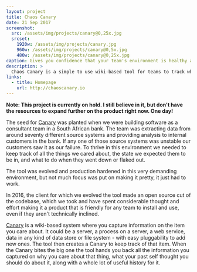 ```yaml
---
layout: project
title: Chaos Canary
date: 21 Sep 2017
screenshot:
  src: /assets/img/projects/canary@0,25x.jpg
  srcset:
    1920w: /assets/img/projects/canary.jpg
    960w: /assets/img/projects/canary@0,5x.jpg
    480w: /assets/img/projects/canary@0,25x.jpg
caption: Gives you confidence that your team's environment is healthy and reminds you what to do about it as soon as it isn't.
description: >
  Chaos Canary is a simple to use wiki-based tool for teams to track what they know about their digital environments, and keep an eye on the real-time health of anything that they depend on to get their work done or keep their customers happy.
links:
  - title: Homepage
    url: http://chaoscanary.io
---
```


__Note: This project is currently on hold. I still believe in it, but don't have the resources to expand further on the product right now. One day!__

The seed for [Canary][canary] was planted when we were building software as a consultant team in a South African bank. The team was extracting data from around seventy different source systems and providing analysis to internal customers in the bank. If any one of those source systems was unstable our customers saw it as our failure. To thrive in this environment we needed to keep track of all the things we cared about, the state we expected them to be in, and what to do when they went down or flaked out.

The tool was evolved and production hardened in this very demanding environment, but not much focus was put on making it pretty, it just had to work.

In 2016, the client for which we evolved the tool made an open source cut of the codebase, which we took and have spent considerable thought and effort making it a product that is friendly for any team to install and use, even if they aren't technically inclined.

[Canary][canary] is a wiki-based system where you capture information on the item you care about. It could be a server, a process on a server, a web service, data in any kind of data store or file system - with easy pluggability to add new ones. The tool then creates a Canary to keep track of that item. When the Canary bites the big one the tool hands you back all the information you captured on why you care about that thing, what your past self thought you should do about it, along with a whole lot of useful history for it.

[canary]: http://chaoscanary.com
